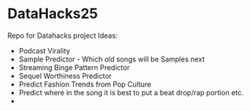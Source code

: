 # DataHacks25
Repo for Datahacks project
Ideas: 
- Podcast Virality
- Sample Predictor - Which old songs will be Samples next
- Streaming Binge Pattern Predictor
- Sequel Worthiness Predictor
- Predict Fashion Trends from Pop Culture
- Predict where in the song it is best to put a beat drop/rap portion etc.
- 
